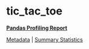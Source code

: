 # tic_tac_toe

[**Pandas Profiling Report**](https://epistasislab.github.io/penn-ml-benchmarks/profile/tic_tac_toe.html)

[Metadata](metadata.yaml) | [Summary Statistics](summary_stats.csv)

